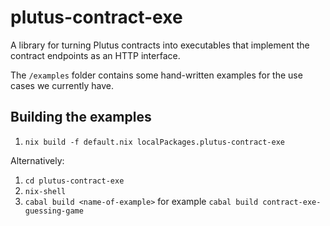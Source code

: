 # plutus-contract-exe

A library for turning Plutus contracts into executables that implement the contract endpoints as an HTTP interface.

The `/examples` folder contains some hand-written examples for the use cases we currently have.

## Building the examples

1. `nix build -f default.nix localPackages.plutus-contract-exe` 

Alternatively:

1. `cd plutus-contract-exe`
2. `nix-shell`
3. `cabal build <name-of-example>` for example `cabal build contract-exe-guessing-game`

